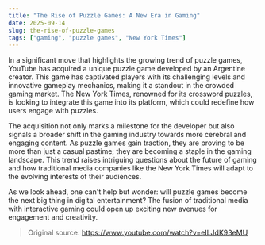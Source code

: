 ```yaml
---
title: "The Rise of Puzzle Games: A New Era in Gaming"
date: 2025-09-14
slug: the-rise-of-puzzle-games
tags: ["gaming", "puzzle games", "New York Times"]
---
```


In a significant move that highlights the growing trend of puzzle games, YouTube has acquired a unique puzzle game developed by an Argentine creator. This game has captivated players with its challenging levels and innovative gameplay mechanics, making it a standout in the crowded gaming market. The New York Times, renowned for its crossword puzzles, is looking to integrate this game into its platform, which could redefine how users engage with puzzles.

The acquisition not only marks a milestone for the developer but also signals a broader shift in the gaming industry towards more cerebral and engaging content. As puzzle games gain traction, they are proving to be more than just a casual pastime; they are becoming a staple in the gaming landscape. This trend raises intriguing questions about the future of gaming and how traditional media companies like the New York Times will adapt to the evolving interests of their audiences.

As we look ahead, one can't help but wonder: will puzzle games become the next big thing in digital entertainment? The fusion of traditional media with interactive gaming could open up exciting new avenues for engagement and creativity.
> Original source: https://www.youtube.com/watch?v=eILJdK93eMU